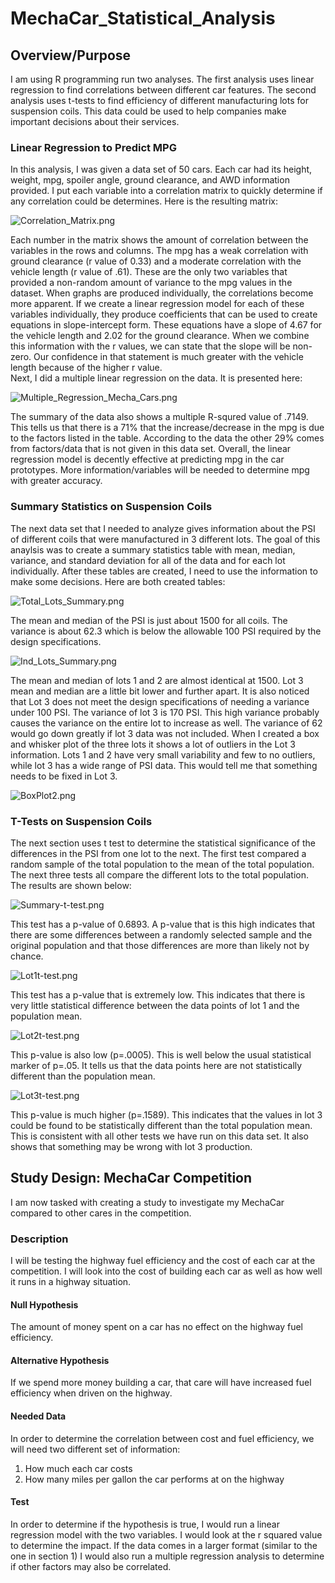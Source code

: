 # MechaCar_Statistical_Analysis

## Overview/Purpose
I am using R programming run two analyses.  The first analysis uses linear regression to find correlations between different car features.  The second analysis uses t-tests to find efficiency of different manufacturing lots for suspension coils.  This data could be used to help companies make important decisions about their services. 

### Linear Regression to Predict MPG
In this analysis, I was given a data set of 50 cars.  Each car had its height, weight, mpg, spoiler angle, ground clearance, and AWD information provided.  I put each variable into a correlation matrix to quickly determine if any correlation could be determines.  Here is the resulting matrix:

![Correlation_Matrix.png](images/Correlation_Matrix.png)

Each number in the matrix shows the amount of correlation between the variables in the rows and columns.  The mpg has a weak correlation with ground clearance (r value of 0.33) and a moderate correlation with the vehicle length (r value of .61).  These are the only two variables that provided a non-random amount of variance to the mpg values in the dataset.  When graphs are produced individually, the correlations become more apparent.  If we create a linear regression model for each of these variables individually, they produce coefficients that can be used to create equations in slope-intercept form.  These equations have a slope of 4.67 for the vehicle length and 2.02 for the ground clearance.  When we combine this information with the r values, we can state that the slope will be non-zero.  Our confidence in that statement is much greater with the vehicle length because of the higher r value.  
Next, I did a multiple linear regression on the data.  It is presented here:

![Multiple_Regression_Mecha_Cars.png](images/Multiple_Regression_Mecha_Cars.png)


The summary of the data also shows a multiple R-squred value of .7149.  This tells us that there is a 71% that the increase/decrease in the mpg is due to the factors listed in the table.  According to the data the other 29% comes from factors/data that is not given in this data set.  Overall, the linear regression model is decently effective at predicting mpg in the car prototypes.  More information/variables will be needed to determine mpg with greater accuracy.

### Summary Statistics on Suspension Coils
The next data set that I needed to analyze gives information about the PSI of different coils that were manufactured in 3 different lots.  The goal of this anaylsis was to create a summary statistics table with mean, median, variance, and standard deviation for all of the data and for each lot individually.  After these tables are created, I need to use the information to make some decisions.  Here are both created tables:

![Total_Lots_Summary.png](images/Total_Lots_Summary.png)

The mean and median of the PSI is just about 1500 for all coils.  The variance is about 62.3 which is below the allowable 100 PSI required by the design specifications.

![Ind_Lots_Summary.png](images/Ind_Lots_Summary.png)

The mean and median of lots 1 and 2 are almost identical at 1500.  Lot 3 mean and median are a little bit lower and further apart.  It is also noticed that Lot 3 does not meet the design specifications of needing a variance under 100 PSI.  The variance of lot 3 is 170 PSI.  This high variance probably causes the variance on the entire lot to increase as well.  The variance of 62 would go down greatly if lot 3 data was not included.  When I created a box and whisker plot of the three lots it shows a lot of outliers in the Lot 3 information.  Lots 1 and 2 have very small variability and few to no outliers, while lot 3 has a wide range of PSI data.  This would tell me that something needs to be fixed in Lot 3.

![BoxPlot2.png](images/BoxPlot2.png)


### T-Tests on Suspension Coils

The next section uses t test to determine the statistical significance of the differences in the PSI from one lot to the next.  The first test compared a random sample of the total population to the mean of the total population.  The next three tests all compare the different lots to the total population.  The results are shown below:


![Summary-t-test.png](images/Summary-t-test.png)

This test has a p-value of 0.6893.  A p-value that is this high indicates that there are some differences between a randomly selected sample and the original population and that those differences are more than likely not by chance.


![Lot1t-test.png](images/Lot1t-test.png)

This test has a p-value that is extremely low.  This indicates that there is very little statistical difference between the data points of lot 1 and the population mean.


![Lot2t-test.png](images/Lot2t-test.png)

This p-value is also low (p=.0005).  This is well below the usual statistical marker of p=.05.  It tells us that the data points here are not statistically different than the population mean.


![Lot3t-test.png](images/Lot3t-test.png)

This p-value is much higher (p=.1589).  This indicates that the values in lot 3 could be found to be statistically different than the total population mean.  This is consistent with all other tests we have run on this data set.  It also shows that something may be wrong with lot 3 production.


## Study Design: MechaCar Competition

I am now tasked with creating a study to investigate my MechaCar compared to other cares in the competition.

### Description
I will be testing the highway fuel efficiency and the cost of each car at the competition.  I will look into the cost of building each car as well as how well it runs in a highway situation.

#### Null Hypothesis
The amount of money spent on a car has no effect on the highway fuel efficiency.

#### Alternative Hypothesis
If we spend more money building a car, that care will have increased fuel efficiency when driven on the highway.

#### Needed Data
In order to determine the correlation between cost and fuel efficiency, we will need two different set of information:
1. How much each car costs
2. How many miles per gallon the car performs at on the highway

#### Test
In order to determine if the hypothesis is true, I would run a linear regression model with the two variables.  I would look at the r squared value to determine the impact.  If the data comes in a larger format (similar to the one in section 1) I would also run a multiple regression analysis to determine if other factors may also be correlated.


